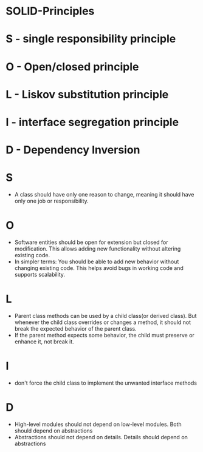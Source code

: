 

# SOLID-Principles

# S - single responsibility principle
# O - Open/closed principle
# L - Liskov substitution principle
# I - interface segregation principle
# D - Dependency Inversion

# S
 - A class should have only one reason to change, meaning it should have only one job or responsibility.

# O
 - Software entities should be open for extension but closed for modification. This allows adding new functionality without altering existing code.
 - In simpler terms:
You should be able to add new behavior without changing existing code.
This helps avoid bugs in working code and supports scalability.

# L
- Parent class methods can be used by a child class(or derived class). But whenever the child class overrides or changes a method, it should not break the expected behavior of the parent class.
 - If the parent method expects some behavior, the child must preserve or enhance it, not break it.

 # I
 - don't force the child class to implement the unwanted interface methods

# D
 - High-level modules should not depend on low-level modules. Both should depend on abstractions
 - Abstractions should not depend on details. Details should depend on abstractions